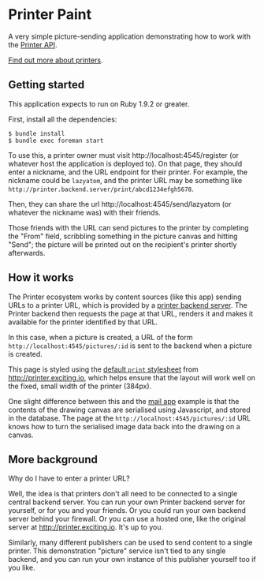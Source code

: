 Printer Paint
========

A very simple picture-sending application demonstrating how to work with the [Printer API][api].

[Find out more about printers][project page].

Getting started
---------------

This application expects to run on Ruby 1.9.2 or greater.

First, install all the dependencies:

    $ bundle install
    $ bundle exec foreman start

To use this, a printer owner must visit http://localhost:4545/register (or whatever host the application is deployed to). On that page, they should enter a nickname, and the URL endpoint for their printer. For example, the nickname could be `lazyatom`, and the printer URL may be something like `http://printer.backend.server/print/abcd1234efgh5678`.

Then, they can share the url http://localhost:4545/send/lazyatom (or whatever the nickname was) with their friends.

Those friends with the URL can send pictures to the printer by completing the "From" field, scribbling something in the picture canvas and hitting "Send"; the picture will be printed out on the recipient's printer shortly afterwards.


How it works
------------

The Printer ecosystem works by content sources (like this app) sending URLs to a printer URL, which is provided by a [printer backend server][backend]. The Printer backend then requests the page at that URL, renders it and makes it available for the printer identified by that URL.

In this case, when a picture is created, a URL of the form `http://localhost:4545/pictures/:id` is sent to the backend when a picture is created.

This page is styled using the [default `print` stylesheet](http://printer.exciting.io/stylesheets/print.css) from http://printer.exciting.io, which helps ensure that the layout will work well on the fixed, small width of the printer (384px).

One slight difference between this and the [mail app][] example is that the contents of the drawing canvas are serialised using Javascript, and stored in the database. The page at the `http://localhost:4545/pictures/:id` URL knows how to turn the serialised image data back into the drawing on a canvas.


More background
---------------

Why do I have to enter a printer URL?

Well, the idea is that printers don't all need to be connected to a single central backend server. You can run your own Printer backend server for yourself, or for you and your friends. Or you could run your own backend server behind your firewall. Or you can use a hosted one, like the original server at http://printer.exciting.io. It's up to you.

Similarly, many different publishers can be used to send content to a single printer. This demonstration "picture" service isn't tied to any single backend, and you can run your own instance of this publisher yourself too if you like.

[project page]: https://exciting.io/printer
[mail app]: https://github.com/exciting-io/printer-mail
[backend]: https://github.com/exciting-io/printer
[api]: https://github.com/exciting-io/printer/wiki/API
